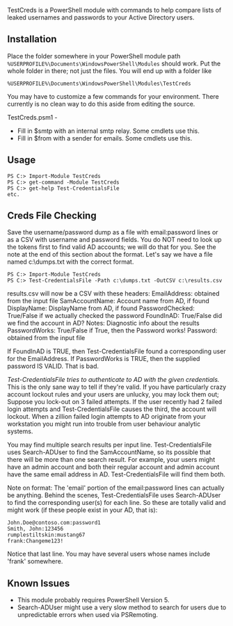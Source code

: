 TestCreds is a PowerShell module with commands to help compare lists of leaked
usernames and passwords to your Active Directory users.

Installation
-----

Place the folder somewhere in your PowerShell module path 
`%USERPROFILE%\Documents\WindowsPowerShell\Modules` should work. Put the whole
folder in there; not just the files. You will end up with a folder like 

  `%USERPROFILE%\Documents\WindowsPowerShell\Modules\TestCreds`

You may have to customize a few commands for your environment. There currently
is no clean way to do this aside from editing the source.

TestCreds.psm1 -
* Fill in $smtp with an internal smtp relay. Some cmdlets use this.
* Fill in $from with a sender for emails. Some cmdlets use this.


Usage
-----

    PS C:> Import-Module TestCreds
    PS C:> get-command -Module TestCreds
    PS C:> get-help Test-CredentialsFile
    etc.

Creds File Checking
-------------------

Save the username/password dump as a file with email:password lines or as a CSV
with username and password fields. You do NOT need to look up the tokens first to
find valid AD accounts; we will do that for you. See the note at the end of this
section about the format. Let's say we have a file named c:\dumps.txt with 
the correct format.

    PS C:> Import-Module TestCreds
    PS C:> Test-CredentialsFile -Path c:\dumps.txt -OutCSV c:\results.csv

results.csv will now be a CSV with these headers:
  EmailAddress:     obtained from the input file
  SamAccountName:   Account name from AD, if found
  DisplayName:      DisplayName from AD, if found
  PasswordChecked:  True/False if we actually checked the password
  FoundInAD:        True/False did we find the account in AD?
  Notes:            Diagnostic info about the results
  PasswordWorks:    True/False if True, then the Password works!
  Password:        obtained from the input file

If FoundInAD is TRUE, then Test-CredentialsFile found a corresponding user for 
the EmailAddress. If PasswordWorks is TRUE, then the supplied password IS VALID.
That is bad.

*Test-CredentialsFile tries to authenticate to AD with the given credentials.*
This is the only sane way to tell if they're valid. If you have particularly 
crazy account lockout rules and your users are unlucky, you may lock them out;
Suppose you lock-out on 3 failed attempts. If the user recently had 2 failed
login attempts and Test-CredentialsFile causes the third, the account will
lockout. When a zillion failed login attempts to AD originate from your
workstation you might run into trouble from user behaviour analytic systems.

You may find multiple search results per input line. Test-CredentialsFile uses
Search-ADUser to find the SamAccountName, so its possible that there will be
more than one search result. For example, your users might have an admin account
and both their regular account and admin account have the same email address in
AD. Test-CredentialsFile will find them both.

Note on format: The 'email' portion of the email:password lines can actually be
anything. Behind the scenes, Test-CredentialsFile uses Search-ADUser to find
the corresponding user(s) for each line. So these are totally valid and might 
work (if these people exist in your AD, that is):

    John.Doe@contoso.com:password1
    Smith, John:123456
    rumplestiltskin:mustang67
    frank:Changeme123!

Notice that last line. You may have several users whose names include 'frank'
somewhere. 

Known Issues
------------
* This module probably requires PowerShell Version 5.
* Search-ADUser might use a very slow method to search for users due to unpredictable
errors when used via PSRemoting.
